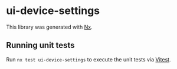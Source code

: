 # ui-device-settings

This library was generated with [Nx](https://nx.dev).

## Running unit tests

Run `nx test ui-device-settings` to execute the unit tests via [Vitest](https://vitest.dev/).
